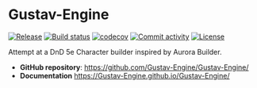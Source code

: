 # Gustav-Engine

[![Release](https://img.shields.io/github/v/release/Gustav-Engine/Gustav-Engine)](https://img.shields.io/github/v/release/GustavoSchip/Gustav-Engine)
[![Build status](https://img.shields.io/github/actions/workflow/status/Gustav-Engine/Gustav-Engine/main.yml?branch=main)](https://github.com/GustavoSchip/Gustav-Engine/actions/workflows/main.yml?query=branch%3Amain)
[![codecov](https://codecov.io/gh/Gustav-Engine/Gustav-Engine/branch/main/graph/badge.svg)](https://codecov.io/gh/GustavoSchip/Gustav-Engine)
[![Commit activity](https://img.shields.io/github/commit-activity/m/Gustav-Engine/Gustav-Engine)](https://img.shields.io/github/commit-activity/m/GustavoSchip/Gustav-Engine)
[![License](https://img.shields.io/github/license/Gustav-Engine/Gustav-Engine)](https://img.shields.io/github/license/GustavoSchip/Gustav-Engine)

Attempt at a DnD 5e Character builder inspired by Aurora Builder.

- **GitHub repository**: <https://github.com/Gustav-Engine/Gustav-Engine/>
- **Documentation** <https://Gustav-Engine.github.io/Gustav-Engine/>
